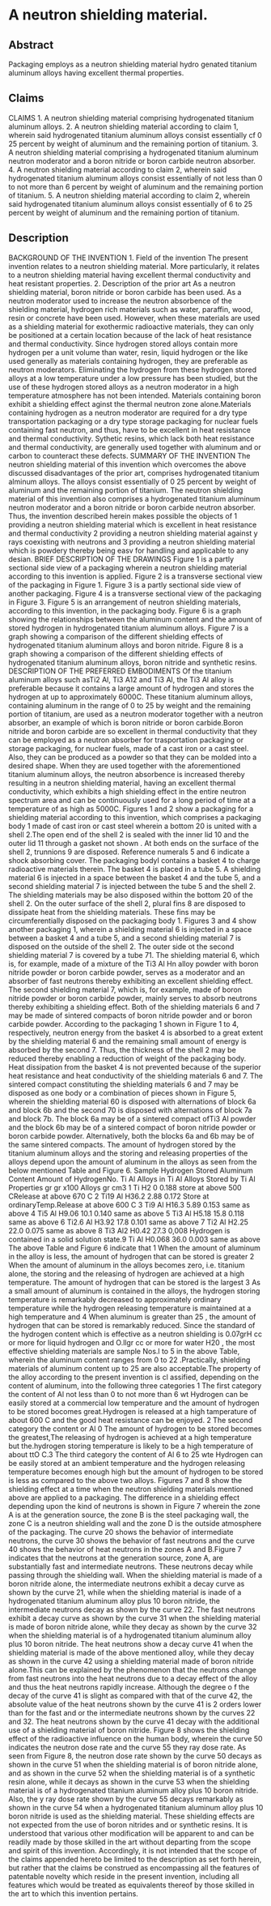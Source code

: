 # A neutron shielding material.

## Abstract
Packaging employs as a neutron shielding material hydro genated titanium aluminum alloys having excellent thermal properties.

## Claims
CLAIMS 1. A neutron shielding material comprising hydrogenated titanium aluminum alloys. 2. A neutron shielding material according to claim 1, wherein said hydrogenated titanium aluminum alloys consist essentially cf 0 25 percent by weight of aluminum and the remaining portion of titanium. 3. A neutron shielding material comprising a hydrogenated titanium aluminum neutron moderator and a boron nitride or boron carbide neutron absorber. 4. A neutron shielding material according to claim 2, wherein said hydrogenated titanium aluminum alloys consist essentially of not less than 0 to not more than 6 percent by weight of aluminum and the remaining portion of titanium. 5. A neutron shielding material according to claim 2, wherein said hydrogenated titanium aluminum alloys consist essentially of 6 to 25 percent by weight of aluminum and the remaining portion of titanium.

## Description
BACKGROUND OF THE INVENTION 1. Field of the invention The present invention relates to a neutron shielding material. More particularly, it relates to a neutron shielding material having excellent thermal conductivity and heat resistant properties. 2. Description of the prior art As a neutron shielding material, boron nitride or boron carbide has been used. As a neutron moderator used to increase the neutron absorbence of the shielding material, hydrogen rich materials such as water, paraffin, wood, resin or concrete have been used. However, when these materials are used as a shielding material for exothermic radioactive materials, they can only be positioned at a certain location because of the lack of heat resistance and thermal conductivity. Since hydrogen stored alloys contain more hydrogen per a unit volume than water, resin, liquid hydrogen or the like used generally as materials containing hydrogen, they are preferable as neutron moderators. Eliminating the hydrogen from these hydrogen stored alloys at a low temperature under a low pressure has been studied, but the use of these hydrogen stored alloys as a neutron moderator in a high temperature atmosphere has not been intended. Materials containing boron exhibit a shielding effect aginst the thermal neutron zone alone.Materials containing hydrogen as a neutron moderator are required for a dry type transportation packaging or a dry type storage packaging for nuclear fuels containing fast neutron, and thus, have to be excellent in heat resistance and thermal conductivity. Sythetic resins, which lack both heat resistance and thermal conductivity, are generally used together with aluminum and or carbon to counteract these defects. SUMMARY OF THE INVENTION The neutron shielding material of this invention which overcomes the above discussed disadvantages of the prior art, comprises hydrogenated titanium alminum alloys. The alloys consist essentially of 0 25 percent by weight of aluminum and the remaining portion of titanium. The neutron shielding material of this invention also comprises a hydrogenated titanium aluminum neutron moderator and a boron nitride or boron carbide neutron absorber. Thus, the invention described herein makes possible the objects of 1 providing a neutron shielding material which is excellent in heat resistance and thermal conductivity 2 providing a neutron shielding material against y rays coexisting with neutrons and 3 providing a neutron shielding material which is powdery thereby being easv for handling and applicable to any desian. BRIEF DESCRIPTION OF THE DRAWINGS Figure 1 is a partly sectional side view of a packaging wherein a neutron shielding material according to this invention is applied. Figure 2 is a transverse sectional view of the packaging in Figure 1. Figure 3 is a partly sectional side view of another packaging. Figure 4 is a transverse sectional view of the packaging in Figure 3. Figure 5 is an arrangement of neutron shielding materials, according to this invention, in the packaging body. Figure 6 is a graph showing the relationships between the aluminum content and the amount of stored hydrogen in hydrogenated titanium aluminum alloys. Figure 7 is a graph showing a comparison of the different shielding effects of hydrogenated titanium aluminum alloys and boron nitride. Figure 8 is a graph showing a comparison of the different shielding effects of hydrogenated titanium aluminum alloys, boron nitride and synthetic resins. DESCRIPTION OF THE PREFERRED EMBODIMENTS Of the titanium aluminum alloys such asTi2 Al, Ti3 A12 and Ti3 Al, the Ti3 Al alloy is preferable because it contains a large amount of hydrogen and stores the hydrogen at up to approximately 6000C. These titanium aluminum alloys, containing aluminum in the range of 0 to 25 by weight and the remaining portion of titanium, are used as a neutron moderator together with a neutron absorber, an example of which is boron nitride or boron carbide.Boron nitride and boron carbide are so excellent in thermal conductivity that they can be employed as a neutron absorber for trasportation packaging or storage packaging, for nuclear fuels, made of a cast iron or a cast steel. Also, they can be produced as a powder so that they can be molded into a desired shape. When they are used together with the aforementioned titanium aluminum alloys, the neutron absorbence is increased thereby resulting in a neutron shielding material, having an excellent thermal conductivity, which exhibits a high shielding effect in the entire neutron spectrum area and can be continuously used for a long period of time at a temperature of as high as 5000C. Figures 1 and 2 show a packaging for a shielding material according to this invention, which comprises a packaging body 1 made of cast iron or cast steel wherein a bottom 20 is united with a shell 2.The open end of the shell 2 is sealed with the inner lid 10 and the outer lid 11 through a gasket not shown . At both ends on the surface of the shell 2, trunnions 9 are disposed. Reference numerals 5 and 6 indicate a shock absorbing cover. The packaging bodyI contains a basket 4 to charge radioactive materials therein. The basket 4 is placed in a tube 5. A shielding material 6 is injected in a space between the basket 4 and the tube 5, and a second shielding material 7 is injected between the tube 5 and the shell 2. The shielding materials may be also disposed within the bottom 20 of the shell 2. On the outer surface of the shell 2, plural fins 8 are disposed to dissipate heat from the shielding materials. These fins may be circumferentially disposed on the packaging body 1. Figures 3 and 4 show another packaging 1, wherein a shielding material 6 is injected in a space between a basket 4 and a tube 5, and a second shielding material 7 is disposed on the outside of the shell 2. The outer side ot the second shielding material 7 is covered by a tube 71. The shielding material 6, which is, for example, made of a mixture of the Ti3 Al Hn alloy powder with boron nitride powder or boron carbide powder, serves as a moderator and an absorber of fast neutrons thereby exhibiting an excellent shielding effect. The second shielding material 7, which is, for example, made of boron nitride powder or boron carbide powder, mainly serves to absorb neutrons thereby exhibiting a shielding effect. Both of the shielding materials 6 and 7 may be made of sintered compacts of boron nitride powder and or boron carbide powder. According to the packaging 1 shown in Figure 1 to 4, respectively, neutron energy from the basket 4 is absorbed to a great extent by the shielding material 6 and the remaining small amount of energy is absorbed by the second 7. Thus, the thickness of the shell 2 may be reduced thereby enabling a reduction of weight of the packaging body. Heat dissipation from the basket 4 is not prevented because of the superior heat resistance and heat conductivity of the shielding materials 6 and 7. The sintered compact constituting the shielding materials 6 and 7 may be disposed as one body or a combination of pieces shown in Figure 5, wherein the shielding material 60 is disposed with alternations of block 6a and block 6b and the second 70 is disposed with alternations of block 7a and block 7b. The block 6a may be of a sintered compact ofTi3 Al powder and the block 6b may be of a sintered compact of boron nitride powder or boron carbide powder. Alternatively, both the blocks 6a and 6b may be of the same sintered compacts. The amount of hydrogen stored by the titanium aluminum alloys and the storing and releasing properties of the alloys depend upon the amount of aluminum in the alloys as seen from the below mentioned Table and Figure 6. Sample Hydrogen Stored Aluminum Content Amount of HydrogenNo. Ti Al Alloys in Ti Al Alloys Stored by Ti Al Properties gr gr x100 Alloys gr cm3 1 Ti H2 0 0.188 store at above 500 CRelease at above 670 C 2 Ti19 Al H36.2 2.88 0.172 Store at ordinaryTemp.Release at above 600 C 3 Ti9 Al H16.3 5.89 0.153 same as above 4 Ti5 Al H9.06 10.1 0.140 same as above 5 Ti3 Al H5.18 15.8 0.118 same as above 6 Ti2.6 Al H3.92 17.8 0.101 same as above 7 Ti2 Al H2.25 22.0 0.075 same as above 8 Ti3 Al2 H0.42 27.3 0,008 Hydrogen is contained in a solid solution state.9 Ti Al H0.068 36.0 0.003 same as above The above Table and Figure 6 indicate that 1 When the amount of aluminum in the alloy is less, the amount of hydrogen that can be stored is greater 2 When the amount of aluminum in the alloys becomes zero, i.e. titanium alone, the storing and the releasing of hydrogen are achieved at a high temperature. The amount of hydrogen that can be stored is the largest 3 As a small amount of aluminum is contained in the alloys, the hydrogen storing temperature is remarkably decreased to approximately ordinary temperature while the hydrogen releasing temperature is maintained at a high temperature and 4 When aluminum is greater than 25 , the amount of hydrogen that can be stored is remarkably reduced. Since the standard of the hydrogen content which is effective as a neutron shielding is 0.07grH cc or more for liquid hydrogen and O.llgr cc or more for water H20 , the most effective shielding materials are sample Nos.l to 5 in the above Table, wherein the aluminum content ranges from 0 to 22 .Practically, shielding materials of aluminum content up to 25 are also acceptable.The property of the alloy according to the present invention is cl assified, depending on the content of aluminum, into the following three categories 1 The first category the content of Al not less than 0 to not more than 6 wt Hydrogen can be easily stored at a commercial low temperature and the amount of hydrogen to be stored bocomes great.Hydrogen is released at a high tamperature of about 600 C and the good heat resistance can be enjoyed. 2 The second category the content or Al 0 The amount of hydrogen to be stored becomes the greatest,The releasing of hydrogen is achieved at a high temperature but the.hydrogen storing temperature is likely to be a high temperature of about ttO C.3 The third category the content of Al 6 to 25 wte Hydrogen can be easily stored at an ambient temperature and the hydrogen releasing temperature becomes enough high but the amount of hydrogen to be stored is less as compared to the above two alloys. Figures 7 and 8 show the shielding effect at a time when the neutron shielding materials mentioned above are applied to a packaging. The difference in a shielding effect depending upon the kind of neutrons is shown in Figure 7 wherein the zone A is at the generation source, the zone B is the steel packaging wall, the zone C is a neutron shielding wall and the zone D is the outside atmosphere of the packaging. The curve 20 shows the behavior of intermediate neutrons, the curve 30 shows the behavior of fast neutrons and the curve 40 shows the behavior of heat neutrons in the zones A and B.Figure 7 indicates that the neutrons at the generation source, zone A, are substantially fast and intermediate neutrons. These neutrons decay while passing through the shielding wall. When the shielding material is made of a boron nitride alone, the intermediate neutrons exhibit a decay curve as shown by the curve 21, while when the shielding material is inade of a hydrogenated titanium aluminum alloy plus 10 boron nitride, the intermediate neutrons decay as shown by the curve 22. The fast neutrons exhibit a decay curve as shown by the curve 31 when the shielding material is made of boron nitride alone, while they decay as shown by the curve 32 when the shielding material is of a hydrogenated titanium aluminum alloy plus 10 boron nitride. The heat neutrons show a decay curve 41 when the shielding material is made of the above mentioned alloy, while they decay as shown in the curve 42 using a shielding material made of boron nitride alone.This can be explained by the phenomenon that the neutrons change from fast neutrons into the heat neutrons due to a decay effect of the alloy and thus the heat neutrons rapidly increase. Although the degree o f the decay of the curve 41 is slight as compared with that of the curve 42, the absolute value of the heat neutrons shown by the curve 41 is 2 orders lower than for the fast and or the intermediate neutrons shown by the curves 22 and 32. The heat neutrons shown by the curve 41 decay with the additional use of a shielding material of boron nitride. Figure 8 shows the shielding effect of the radioactive influence on the human body, wherein the curve 50 indicates the neutron dose rate and the curve 55 they ray dose rate. As seen from Figure 8, the neutron dose rate shown by the curve 50 decays as shown in the curve 51 when the shielding material is of boron nitride alone, and as shown in the curve 52 when the shielding material is of a synthetic resin alone, while it decays as shown in the curve 53 when the shielding material is of a hydrogenated titanium aluminum alloy plus 10 boron nitride. Also, the y ray dose rate shown by the curve 55 decays remarkably as shown in the curve 54 when a hydrogenated titanium aluminum alloy plus 10 boron nitride is used as the shielding material. These shielding effects are not expected from the use of boron nitrides and or synthetic resins. It is understood that various other modification will be apparent to and can be readily made by those skilled in the art without departing from the scope and spirit of this invention. Accordingly, it is not intended that the scope of the claims appended hereto be limited to the description as set forth herein, but rather that the claims be construed as encompassing all the features of patentable novelty which reside in the present invention, including all features which would be treated as equivalents thereof by those skilled in the art to which this invention pertains.